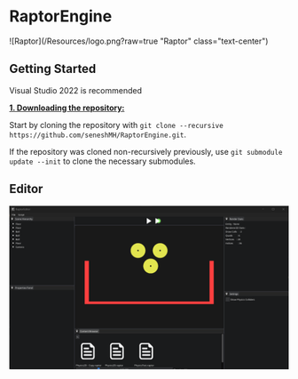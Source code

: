 # RaptorEngine

![Raptor](/Resources/logo.png?raw=true "Raptor" class="text-center")

## Getting Started

Visual Studio 2022 is recommended

<ins>**1. Downloading the repository:**</ins>

Start by cloning the repository with `git clone --recursive https://github.com/seneshMH/RaptorEngine.git`.

If the repository was cloned non-recursively previously, use `git submodule update --init` to clone the necessary submodules.

## Editor

![Raptor](/Resources/screen.png?raw=true "Raptor")
